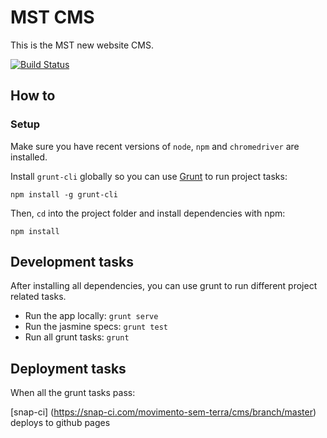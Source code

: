 # MST CMS

This is the MST new website CMS.

[![Build Status](https://snap-ci.com/movimento-sem-terra/cms/branch/master/build_image)](https://snap-ci.com/movimento-sem-terra/cms/branch/master)

## How to

### Setup

Make sure you have recent versions of `node`, `npm` and `chromedriver` are installed.

Install `grunt-cli` globally so you can use [Grunt](http://gruntjs.com) to run project tasks:

```
npm install -g grunt-cli
```

Then, `cd` into the project folder and install dependencies with npm:

```
npm install
```

## Development tasks

After installing all dependencies, you can use grunt to run different project related tasks.

* Run the app locally: `grunt serve`
* Run the jasmine specs: `grunt test`
* Run all grunt tasks: `grunt`

## Deployment tasks

When all the grunt  tasks pass:

[snap-ci] (https://snap-ci.com/movimento-sem-terra/cms/branch/master) deploys to github pages

